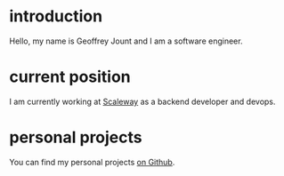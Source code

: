 # introduction

Hello, my name is Geoffrey Jount and I am a software engineer.

# current position

I am currently working at [Scaleway](https://www.scaleway.com/en/) as a backend
developer and devops.

# personal projects

You can find my personal projects [on Github](https://github.com/pypaut).
